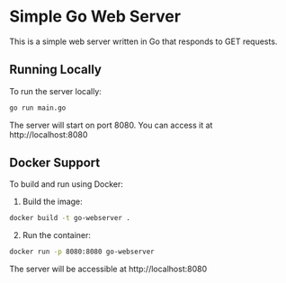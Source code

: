 # Simple Go Web Server

This is a simple web server written in Go that responds to GET requests.

## Running Locally

To run the server locally:

```bash
go run main.go
```

The server will start on port 8080. You can access it at http://localhost:8080

## Docker Support

To build and run using Docker:

1. Build the image:
```bash
docker build -t go-webserver .
```

2. Run the container:
```bash
docker run -p 8080:8080 go-webserver
```

The server will be accessible at http://localhost:8080 